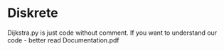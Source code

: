 # Diskrete
Dijkstra.py is just code without comment. If you want to understand our code - better read Documentation.pdf
